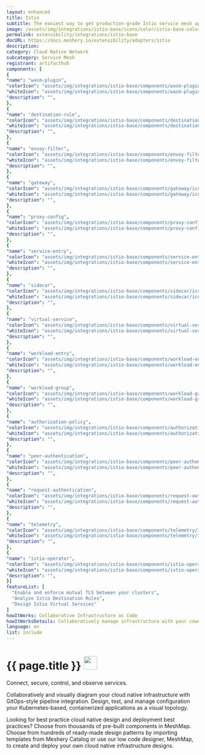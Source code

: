 ```yaml
---
layout: enhanced
title: Istio
subtitle: The easiest way to get production-grade Istio service mesh up and running
image: /assets/img/integrations/istio-base/icons/color/istio-base-color.svg
permalink: extensibility/integrations/istio-base
docURL: https://docs.meshery.io/extensibility/adapters/istio
description: 
category: Cloud Native Network
subcategory: Service Mesh
registrant: artifacthub
components: [
{
"name": "wasm-plugin",
"colorIcon": "assets/img/integrations/istio-base/components/wasm-plugin/icons/color/wasm-plugin-color.svg",
"whiteIcon": "assets/img/integrations/istio-base/components/wasm-plugin/icons/white/wasm-plugin-white.svg",
"description": "",
},
{
"name": "destination-rule",
"colorIcon": "assets/img/integrations/istio-base/components/destination-rule/icons/color/destination-rule-color.svg",
"whiteIcon": "assets/img/integrations/istio-base/components/destination-rule/icons/white/destination-rule-white.svg",
"description": "",
},
{
"name": "envoy-filter",
"colorIcon": "assets/img/integrations/istio-base/components/envoy-filter/icons/color/envoy-filter-color.svg",
"whiteIcon": "assets/img/integrations/istio-base/components/envoy-filter/icons/white/envoy-filter-white.svg",
"description": "",
},
{
"name": "gateway",
"colorIcon": "assets/img/integrations/istio-base/components/gateway/icons/color/gateway-color.svg",
"whiteIcon": "assets/img/integrations/istio-base/components/gateway/icons/white/gateway-white.svg",
"description": "",
},
{
"name": "proxy-config",
"colorIcon": "assets/img/integrations/istio-base/components/proxy-config/icons/color/proxy-config-color.svg",
"whiteIcon": "assets/img/integrations/istio-base/components/proxy-config/icons/white/proxy-config-white.svg",
"description": "",
},
{
"name": "service-entry",
"colorIcon": "assets/img/integrations/istio-base/components/service-entry/icons/color/service-entry-color.svg",
"whiteIcon": "assets/img/integrations/istio-base/components/service-entry/icons/white/service-entry-white.svg",
"description": "",
},
{
"name": "sidecar",
"colorIcon": "assets/img/integrations/istio-base/components/sidecar/icons/color/sidecar-color.svg",
"whiteIcon": "assets/img/integrations/istio-base/components/sidecar/icons/white/sidecar-white.svg",
"description": "",
},
{
"name": "virtual-service",
"colorIcon": "assets/img/integrations/istio-base/components/virtual-service/icons/color/virtual-service-color.svg",
"whiteIcon": "assets/img/integrations/istio-base/components/virtual-service/icons/white/virtual-service-white.svg",
"description": "",
},
{
"name": "workload-entry",
"colorIcon": "assets/img/integrations/istio-base/components/workload-entry/icons/color/workload-entry-color.svg",
"whiteIcon": "assets/img/integrations/istio-base/components/workload-entry/icons/white/workload-entry-white.svg",
"description": "",
},
{
"name": "workload-group",
"colorIcon": "assets/img/integrations/istio-base/components/workload-group/icons/color/workload-group-color.svg",
"whiteIcon": "assets/img/integrations/istio-base/components/workload-group/icons/white/workload-group-white.svg",
"description": "",
},
{
"name": "authorization-policy",
"colorIcon": "assets/img/integrations/istio-base/components/authorization-policy/icons/color/authorization-policy-color.svg",
"whiteIcon": "assets/img/integrations/istio-base/components/authorization-policy/icons/white/authorization-policy-white.svg",
"description": "",
},
{
"name": "peer-authentication",
"colorIcon": "assets/img/integrations/istio-base/components/peer-authentication/icons/color/peer-authentication-color.svg",
"whiteIcon": "assets/img/integrations/istio-base/components/peer-authentication/icons/white/peer-authentication-white.svg",
"description": "",
},
{
"name": "request-authentication",
"colorIcon": "assets/img/integrations/istio-base/components/request-authentication/icons/color/request-authentication-color.svg",
"whiteIcon": "assets/img/integrations/istio-base/components/request-authentication/icons/white/request-authentication-white.svg",
"description": "",
},
{
"name": "telemetry",
"colorIcon": "assets/img/integrations/istio-base/components/telemetry/icons/color/telemetry-color.svg",
"whiteIcon": "assets/img/integrations/istio-base/components/telemetry/icons/white/telemetry-white.svg",
"description": "",
},
{
"name": "istio-operator",
"colorIcon": "assets/img/integrations/istio-base/components/istio-operator/icons/color/istio-operator-color.svg",
"whiteIcon": "assets/img/integrations/istio-base/components/istio-operator/icons/white/istio-operator-white.svg",
"description": "",
}]
featureList: [
  "Enable and enforce mutual TLS between your clusters",
  "Analyze Istio Destination Rules",
  "Design Istio Virtual Services"
]
howItWorks: Collaborative Infrastructure as Code
howItWorksDetails: Collaboratively manage infrastructure with your coworkers synchronously sharing the same designs.
language: en
list: include
---
```

<h1>{{ page.title }} <img src="{{ page.image }}" style="width: 35px; height: 35px;" /></h1>

<p>
Connect, secure, control, and observe services.
</p>
<p>
    Collaboratively and visually diagram your cloud native infrastructure with GitOps-style pipeline integration. Design, test, and manage configuration your Kubernetes-based, containerized applications as a visual topology.
</p>
<p>
    Looking for best practice cloud native design and deployment best practices? Choose from thousands of pre-built components in MeshMap. Choose from hundreds of ready-made design patterns by importing templates from Meshery Catalog or use our low code designer, MeshMap, to create and deploy your own cloud native infrastructure designs.
</p>
